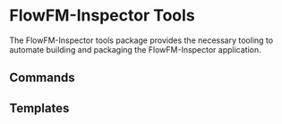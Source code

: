 # FlowFM-Inspector Tools

The FlowFM-Inspector tools package provides the necessary tooling to automate building and packaging the FlowFM-Inspector application.

## Commands

## Templates
